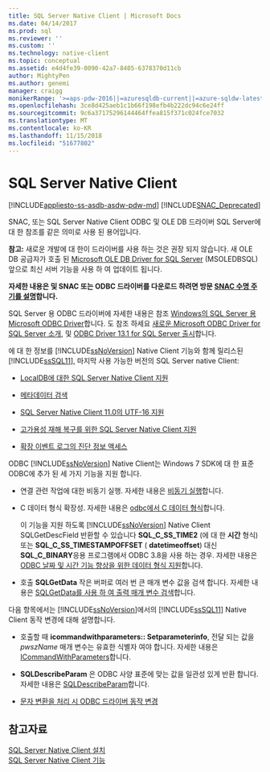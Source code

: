 ```yaml
---
title: SQL Server Native Client | Microsoft Docs
ms.date: 04/14/2017
ms.prod: sql
ms.reviewer: ''
ms.custom: ''
ms.technology: native-client
ms.topic: conceptual
ms.assetid: e4d4fe39-0090-42a7-8405-6378370d11cb
author: MightyPen
ms.author: genemi
manager: craigg
monikerRange: '>=aps-pdw-2016||=azuresqldb-current||=azure-sqldw-latest||>=sql-server-2016||=sqlallproducts-allversions||>=sql-server-linux-2017||=azuresqldb-mi-current'
ms.openlocfilehash: 3ce8d425aeb1c1b66f198efb4b222dc94c6e24ff
ms.sourcegitcommit: 9c6a37175296144464ffea815f371c024fce7032
ms.translationtype: MT
ms.contentlocale: ko-KR
ms.lasthandoff: 11/15/2018
ms.locfileid: "51677802"
---
```

# <a name="sql-server-native-client"></a>SQL Server Native Client 
[!INCLUDE[appliesto-ss-asdb-asdw-pdw-md](../../includes/appliesto-ss-asdb-asdw-pdw-md.md)]
[!INCLUDE[SNAC_Deprecated](../../includes/snac-deprecated.md)]

SNAC, 또는 SQL Server Native Client ODBC 및 OLE DB 드라이버 SQL Server에 대 한 참조를 같은 의미로 사용 된 용어입니다.

**참고:** 새로운 개발에 대 한이 드라이버를 사용 하는 것은 권장 되지 않습니다. 새 OLE DB 공급자가 호출 된 [Microsoft OLE DB Driver for SQL Server](../../connect/oledb/oledb-driver-for-sql-server.md) (MSOLEDBSQL) 앞으로 최신 서버 기능을 사용 하 여 업데이트 됩니다.


**자세한 내용은 및 SNAC 또는 ODBC 드라이버를 다운로드 하려면 방문 [SNAC 수명 주기를 설명](https://blogs.msdn.microsoft.com/sqlreleaseservices/snac-lifecycle-explained/)합니다.**

SQL Server 용 ODBC 드라이버에 자세한 내용은 참조 [Windows의 SQL Server 용 Microsoft ODBC Driver](https://msdn.microsoft.com/library/jj730314(v=sql.110).aspx)합니다.  도 참조 하세요 [새로운 Microsoft ODBC Driver for SQL Server 소개](https://blogs.msdn.microsoft.com/sqlnativeclient/2013/01/23/introducing-the-new-microsoft-odbc-drivers-for-sql-server/), 및 [ODBC Driver 13.1 for SQL Server 출시](https://blogs.technet.microsoft.com/dataplatforminsider/2016/08/03/odbc-driver-13-1-for-sql-server-released/)합니다.  

 에 대 한 정보를 [!INCLUDE[ssNoVersion](../../includes/ssnoversion-md.md)] Native Client 기능와 함께 릴리스된 [!INCLUDE[ssSQL11](../../includes/sssql11-md.md)], 마지막 사용 가능한 버전의 SQL Server native Client:

-   [LocalDB에 대한 SQL Server Native Client 지원](../../relational-databases/native-client/features/sql-server-native-client-support-for-localdb.md)  

-   [메타데이터 검색](../../relational-databases/native-client/features/metadata-discovery.md)  

-   [SQL Server Native Client 11.0의 UTF-16 지원](../../relational-databases/native-client/features/utf-16-support-in-sql-server-native-client-11-0.md)  

-   [고가용성 재해 복구를 위한 SQL Server Native Client 지원](../../relational-databases/native-client/features/sql-server-native-client-support-for-high-availability-disaster-recovery.md)  

-   [확장 이벤트 로그의 진단 정보 액세스](../../relational-databases/native-client/features/accessing-diagnostic-information-in-the-extended-events-log.md)  

ODBC [!INCLUDE[ssNoVersion](../../includes/ssnoversion-md.md)] Native Client는 Windows 7 SDK에 대 한 표준 ODBC에 추가 된 세 가지 기능을 지원 합니다.  

-   연결 관련 작업에 대한 비동기 실행. 자세한 내용은 [비동기 실행](https://go.microsoft.com/fwlink/?LinkID=191493)합니다.  

-   C 데이터 형식 확장성. 자세한 내용은 [odbc에서 C 데이터 형식](https://go.microsoft.com/fwlink/?LinkID=191495)합니다.  

     이 기능을 지원 하도록 [!INCLUDE[ssNoVersion](../../includes/ssnoversion-md.md)] Native Client SQLGetDescField 반환할 수 있습니다 **SQL_C_SS_TIME2** (에 대 한 **시간** 형식) 또는 **SQL_C_SS_TIMESTAMPOFFSET** ( **datetimeoffset**) 대신 **SQL_C_BINARY**응용 프로그램에서 ODBC 3.8을 사용 하는 경우. 자세한 내용은 [ODBC 날짜 및 시간 기능 향상을 위한 데이터 형식 지원](../../relational-databases/native-client-odbc-date-time/data-type-support-for-odbc-date-and-time-improvements.md)합니다.  

-   호출 **SQLGetData** 작은 버퍼로 여러 번 큰 매개 변수 값을 검색 합니다. 자세한 내용은 [SQLGetData를 사용 하 여 출력 매개 변수 검색](https://go.microsoft.com/fwlink/?LinkID=191494)합니다.  

 다음 항목에서는 [!INCLUDE[ssNoVersion](../../includes/ssnoversion-md.md)]에서의 [!INCLUDE[ssSQL11](../../includes/sssql11-md.md)] Native Client 동작 변경에 대해 설명합니다.  

-   호출할 때 **icommandwithparameters:: Setparameterinfo**, 전달 되는 값을 *pwszName* 매개 변수는 유효한 식별자 여야 합니다. 자세한 내용은 [ICommandWithParameters](../../relational-databases/native-client-ole-db-interfaces/icommandwithparameters.md)합니다.  

-   **SQLDescribeParam** 은 ODBC 사양 표준에 맞는 값을 일관성 있게 반환 합니다. 자세한 내용은 [SQLDescribeParam](../../relational-databases/native-client-odbc-api/sqldescribeparam.md)합니다.  

-   [문자 변환을 처리 시 ODBC 드라이버 동작 변경](../../relational-databases/native-client/features/odbc-driver-behavior-change-when-handling-character-conversions.md)  

## <a name="see-also"></a>참고자료  
[SQL Server Native Client 설치](../../relational-databases/native-client/applications/installing-sql-server-native-client.md)  
 [SQL Server Native Client 기능](../../relational-databases/native-client/features/sql-server-native-client-features.md)  
